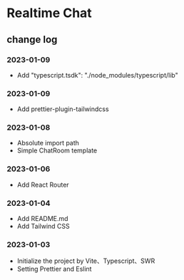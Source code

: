 # Realtime Chat

## change log

### 2023-01-09
- Add "typescript.tsdk": "./node_modules/typescript/lib"
### 2023-01-09
- Add prettier-plugin-tailwindcss
### 2023-01-08
- Absolute import path
- Simple ChatRoom template
### 2023-01-06
- Add React Router
### 2023-01-04
- Add README.md
- Add Tailwind CSS
### 2023-01-03
- Initialize the project by Vite、Typescript、SWR
- Setting Prettier and Eslint